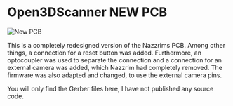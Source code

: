 # Open3DScanner NEW PCB
![New PCB](https://github.com/Ralph4711/Arduino-Esp32-Wroom-Open3DScanner/images/PCB.png?raw=true)

This is a completely redesigned version of the Nazzrims PCB.
Among other things, a connection for a reset button was added.
Furthermore, an optocoupler was used to separate the connection and a connection for an external camera was added, which Nazzrim had completely removed.
The firmware was also adapted and changed, to use the external camera pins.

You will only find the Gerber files here, I have not published any source code.


